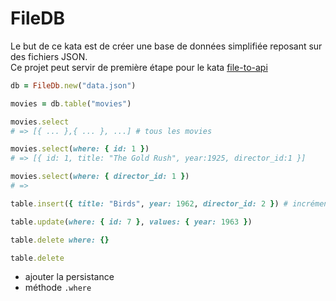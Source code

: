 # FileDB

Le but de ce kata est de créer une base de données simplifiée reposant sur des fichiers JSON.  
Ce projet peut servir de première étape pour le kata [file-to-api]

[file-to-api]: https://github.com/ParisRubyWorkshop/file-to-api-kata

```rb
db = FileDb.new("data.json")

movies = db.table("movies")

movies.select
# => [{ ... },{ ... }, ...] # tous les movies

movies.select(where: { id: 1 })
# => [{ id: 1, title: "The Gold Rush", year:1925, director_id:1 }]

movies.select(where: { director_id: 1 })
# => 

table.insert({ title: "Birds", year: 1962, director_id: 2 }) # incrémenter id => 7

table.update(where: { id: 7 }, values: { year: 1963 })

table.delete where: {}

table.delete 
```

- ajouter la persistance
- méthode `.where`

